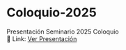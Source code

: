 # Coloquio-2025

Presentación Seminario 2025 Coloquio  
🔗 Link: [Ver Presentación](https://cristobal-mejias-g.github.io/Presentacion-Coloquio-2025/)

